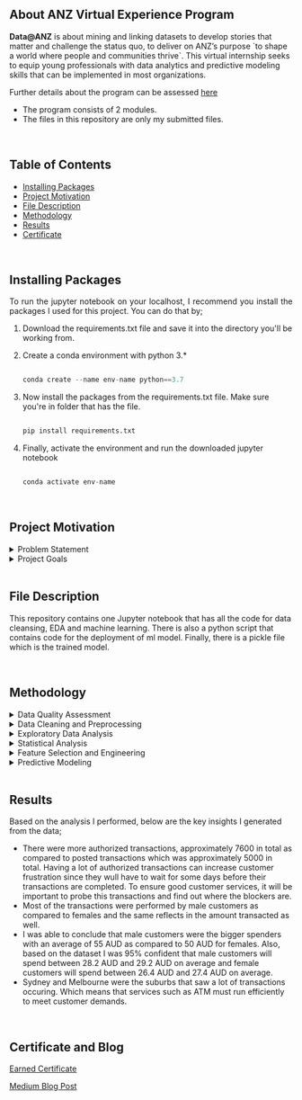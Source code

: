 ## About ANZ Virtual Experience Program

<p> <b>Data@ANZ</b> is about mining and linking datasets to develop stories that matter and challenge the status quo, to deliver on ANZ’s purpose `to shape a world where people and communities thrive`. This virtual internship seeks to equip young professionals with data analytics and predictive modeling skills that can be implemented in most organizations.

Further details about the program can be assessed [here](https://www.theforage.com/virtual-internships/prototype/ZLJCsrpkHo9pZBJNY/ANZ-Virtual-Internship?ref=tCfFoXSNJ4aLnBQye)</p> 
- The program consists of 2 modules.
- The files in this repository are only my submitted files.

<br>

## Table of Contents
* [Installing Packages](#ip)
* [Project Motivation](#pm)
* [File Description](#fd)
* [Methodology](#md)
* [Results](#re)
* [Certificate](#cf)


<br>

## Installing Packages<a name="ip"></a>
<p style='text-align:justify;'>To run the jupyter notebook on your localhost, I recommend you install the packages I used for this project. You can do that by;</p>

1. Download the requirements.txt file and save it into the directory you'll be working from.
2. Create a conda environment with python 3.*

	```python

	conda create --name env-name python==3.7
	```
3. Now install the packages from the requirements.txt file. Make sure you're in folder that has the file.

	```python

	pip install requirements.txt
	```
4. Finally, activate the environment and run the downloaded jupyter notebook

	```python

	conda activate env-name
	```
<br>

## Project Motivation<a name="pm"></a>
<details>
	<summary>Problem Statement</summary>
	<br>
	<p style='text-align:justify;'>ANZ has a synthesised transaction dataset containing 3 months’ worth of transactions for 100 hypothetical customers. It contains purchases, recurring transactions, and salary transactions. Based on this dataset, ANZ will want to understand the behaviours of their customers and how transactions are undertaken by each hypothetical customer and finally, be able to predict the annual salary of their present and potential customers.</p>

</details>

<details>
	<summary>Project Goals</summary>
	<br>
	<p>In this project, I wanted to achieve 2 main goals and they are;</p>
	<ol>
		<li>Segment dataset and draw unique insights, including visualization of the transaction volume and assessing the effect of any outliers.</li>
		<li>Explore correlation between customer attributes and build a regression and a decision-tree prediction model based on your findings.</li>
	</ol>
</details>

<br>

## File Description <a name="fd"></a>
This repository contains one Jupyter notebook that has all the code for data cleansing, EDA and machine learning. There is also a python script that contains code for the deployment of ml model. Finally, there is a pickle file which is the trained model.

<br>

## Methodology<a name="md"></a>
<details>
	<summary>Data Quality Assessment</summary>
	<br>
	<p style='text-align:justify;'>The first task that I performed under the data preparation step was initial assessment of the quality of data which easily allowed me to properly clean the data. The following were some of the issues discovered;</p>
	<ul>
		<li>Missing values in some of the columns with 2 of those columns having missing values above 40%.</li>
		<li>Discovered some columns will not be needed for the analysis.</li>
		<li>Some of the data types were not properly formatted including the date.</li>
		<li>Spatial coordinates needed to be separated.</li>
	</ul>
</details>

<details>
	<summary>Data Cleaning and Preprocessing</summary>
	<br>
	<p style='text-align:justify;'>In the preprocessing step (usually an iterative process) I cleaned the data based on data quality issues identified. Some of           the task I performed in this step include;</p>
	<ul>
		<li>Handling missing values</li>
		<li>Dropping unneeded columns</li>
		<li>Proper date formatting</li>
		<li>Splitting of spatial data(longitude and latitude column)</li>
	</ul>
</details>

<details>
<summary>Exploratory Data Analysis</summary>
<br>
One of the goals for this project as mentioned earlier was to segment dataset and draw unique insights, including visualization of the transaction volume and assessing the effect of any outliers. Based on this stated goal, I performed any set of anylysis on the cleaned data to obtain insights that helped me to arrive at some plausible conclusions. 

<p>&nbsp;</p>
	
To achieve the first goal, I answered a few questions using both quantitative and graphical methods. Some of the questions are listed below.
	
* Are males performing more transactions as compared to females?
* What is the average spending by the customers?
* Are most of the transactions authorized?
* Between males and females, who spends a lot?
* Which suburb do most of the transactions take place?
* How does spending vary with state?
* How did the average amount spent by customers changed over time ( days, weeks)?	
</details>


<details>
<summary>Statistical Analysis</summary>
<br>
For this task I further looked into the question that was asked about the spending habit of customers based on their gender. I found out that the number of male customers performed a lot of debit transactions than their female counterparts. I therefore needed to clearly conclude without any doubt that males spend more than females and that the difference is not due to chance. To do this I performed hypothesis testing(Welch's t-Test) to draw conclusion on the result.
</details>

<details>
<summary>Feature Selection and Engineering</summary>
<br>
The better I prapare the data for modeling, the better my model will perform. In this task, I properly prepared my data by transforming columns, dropping irrelevant columns, handling missing and categorical values and finally engineering new features. Some of the tasks I performed for this step include;	
	
* Creating and merging new features(annual salary, annual spending and spending ratio)
* Grouped age of customers into bins as well as spending ration
* Computed salary payment freuqency and monthly average salary
* Dropped highly correlated features	
</details>

<details>
<summary>Predictive Modeling</summary>
<br>
To complete this task I went through the various machine learning steps which includes;
	
* Data Loading - In this task I loaded the cleaned data that contained all the engineered features as well as the selected ones.
* Data Understanding - In this step, I used both graphical and quantitative methods to explore the distributions and correlations between customer                attributes.
* Data Splitting - I then went ahead and split the data into train and test data in readiness for modeling.
* Algorithm Evaluation - In this step, I trained various algorithms on a standardized dataset using default parameters and 12-fold cross-validation. 
* Parameter Tuning - The best model turned out to be Ridge Regressor which I later went ahead to tune its parameters for better performance using                   Grid Search.
* Final Model - At this stage, the model was ready to make predictions. The model was able to predict the annual salaries of customers with RMSE of                  8660 and R-score of approximately 90%. 
* Model Understanding -  I wanted to know how the trained model performed and what were the main drivers. I plotted the difference between the y-test and predictions and had a linear relationship which means the model did a good job at predicting the annual salaries.
</details>

<br>

## Results<a name="re"></a>
Based on the analysis I performed, below are the key insights I generated from the data; 

* There were more authorized transactions, approximately 7600 in total as compared to posted transactions which was approximately 5000 in total. Having a lot of authorized transactions can increase customer frustration since they wull have to wait for some days before their transactions are completed. To ensure good customer services, it will be important to probe this transactions and find out where the blockers are.
* Most of the transactions were performed by male customers as compared to females and the same reflects in the amount transacted as well. 
* I was able to conclude that male customers were the bigger spenders with an average of 55 AUD as compared to 50 AUD for females. Also, based on the dataset I was 95% confident that male customers will spend between 28.2 AUD and 29.2 AUD on average and female customers will spend between 26.4 AUD and 27.4 AUD on average.
* Sydney and Melbourne were the suburbs that saw a lot of transactions occuring. Which means that services such as ATM must run efficiently to meet customer demands.
 
<br>

## Certificate and Blog<a name="cf"></a> 
[Earned Certificate](https://insidesherpa.s3.amazonaws.com/completion-certificates/ANZ/ZLJCsrpkHo9pZBJNY_ANZ_tCfFoXSNJ4aLnBQye_completion_certificate.pdf)

[Medium Blog Post](https://medium.com/@davidwyse48/customer-salary-prediction-68f9eda8d48e)

